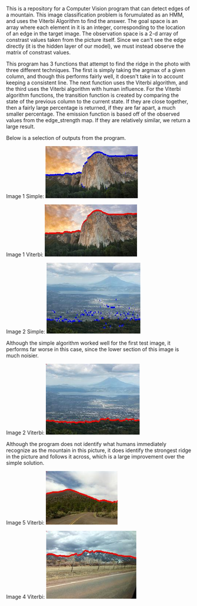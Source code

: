 This is a repository for a Computer Vision program that can detect edges of a mountain. This image classification problem is forumulated as an HMM, and uses the Viterbi Algorithm to find the answer. The goal space is an array where each element in it is an integer, corresponding to the location of an edge in the target image. The observation space is a 2-d array of constrast values taken from the picture itself. Since we can't see the edge directly (it is the hidden layer of our model), we must instead observe the matrix of constrast values. 

This program has 3 functions that attempt to find the ridge in the photo with three different techniques. The first is simply taking the argmax of a given column, and though this performs fairly well, it doesn't take in to account keeping a consistent line. The next function uses the Viterbi algorithm, and the third uses the Viterbi algorithm with human influence. For the Viterbi algorithm functions, the transition function is created by comparing the state of the previous column to the current state. If they are close together, then a fairly large percentage is returned, if they are far apart, a much smaller percentage. The emission function is based off of the observed values from the edge_strength map. If they are relatively similar, we return a large result. 


Below is a selection of outputs from the program. 

Image 1 Simple:
![Image1](./images/img1/output_simple.jpg)

Image 1 Viterbi:
![Image1](./images/img1/output_map.jpg)


Image 2 Simple:
![Image1](./images/img2/output_simple.jpg)

Although the simple algorithm worked well for the first test image, it performs far worse in this case, since the lower section of this image is much noisier. 


Image 2 Viterbi:
![Image1](./images/img2/output_map.jpg)

Although the program does not identify what humans immediately recognize as the mountain in this picture, it does identify the strongest ridge in the picture and follows it across, which is a large improvement over the simple solution.   

Image 5 Viterbi:
![Image1](./images/img5/output_map.jpg)

Image 4 Viterbi:
![Image1](./images/img4/output_map.jpg)
